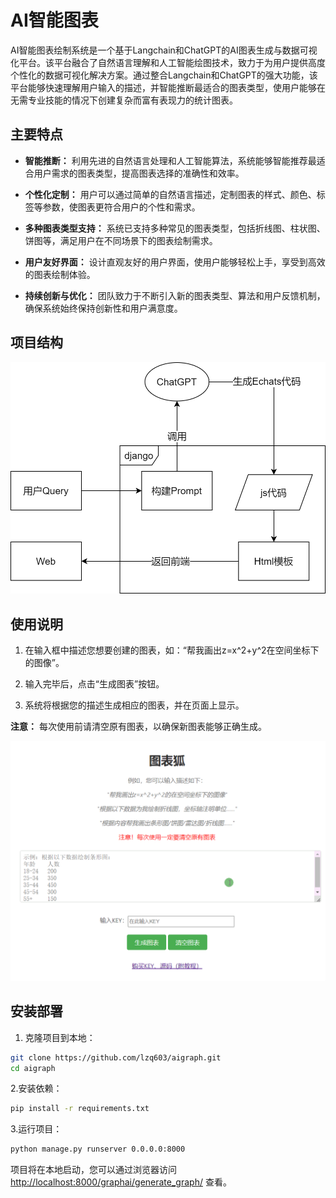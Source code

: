 # AI智能图表

AI智能图表绘制系统是一个基于Langchain和ChatGPT的AI图表生成与数据可视化平台。该平台融合了自然语言理解和人工智能绘图技术，致力于为用户提供高度个性化的数据可视化解决方案。通过整合Langchain和ChatGPT的强大功能，该平台能够快速理解用户输入的描述，并智能推断最适合的图表类型，使用户能够在无需专业技能的情况下创建复杂而富有表现力的统计图表。

## 主要特点

*   **智能推断：** 利用先进的自然语言处理和人工智能算法，系统能够智能推荐最适合用户需求的图表类型，提高图表选择的准确性和效率。

*   **个性化定制：** 用户可以通过简单的自然语言描述，定制图表的样式、颜色、标签等参数，使图表更符合用户的个性和需求。

*   **多种图表类型支持：** 系统已支持多种常见的图表类型，包括折线图、柱状图、饼图等，满足用户在不同场景下的图表绘制需求。

*   **用户友好界面：** 设计直观友好的用户界面，使用户能够轻松上手，享受到高效的图表绘制体验。

*   **持续创新与优化：** 团队致力于不断引入新的图表类型、算法和用户反馈机制，确保系统始终保持创新性和用户满意度。

## 项目结构

![流程图.gif](https://github.com/lzq603/aigraph/blob/master/sample/AIChart.png?raw=true)

## 使用说明

1.  在输入框中描述您想要创建的图表，如：“帮我画出z=x^2+y^2在空间坐标下的图像”。

2.  输入完毕后，点击“生成图表”按钮。

3.  系统将根据您的描述生成相应的图表，并在页面上显示。

**注意：** 每次使用前请清空原有图表，以确保新图表能够正确生成。

![示例.gif](https://github.com/lzq603/aigraph/blob/master/sample/simple.gif?raw=true)

## 安装部署

1.  克隆项目到本地：

```bash
git clone https://github.com/lzq603/aigraph.git
cd aigraph
```

2.安装依赖：

```bash
pip install -r requirements.txt
```

3.运行项目：

```bash
python manage.py runserver 0.0.0.0:8000
```

项目将在本地启动，您可以通过浏览器访问 <http://localhost:8000/graphai/generate_graph/> 查看。
